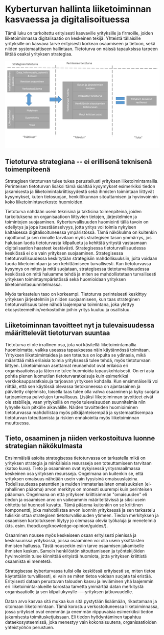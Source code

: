 # Kyberturvan hallinta liiketoiminnan kasvaessa ja digitalisoituessa

Tämä luku on tarkoitettu erityisesti kasvaville yrityksille ja
firmoille, joiden liiketoiminnassa digitalisaatio on keskeinen tekijä.
Yhteistä tällaisille yrityksille on kasvava tarve erityisesti korkean
osaamiseen ja tietoon, sekä niiden systemaattiseen hallintaan.
Tietoturva on näissä tapauksissa tarpeen liittää osaksi yrityksen
strategiaa.

![Kyberturvamalli](./img/malli.png)

## Tietoturva strategiana -- ei erillisenä teknisenä toimenpiteenä

Strategisen tietoturvan tulee tukea perustellusti yrityksen
liiketoimintamallia. Perinteisen tietoturvan lisäksi tämä sisältää
kysymykset esimerkiksi tiedon jakamisesta ja
liiketoimintakriittisyydestä sekä ihmisten toimintaan liittyvät
kysymykset, kuten tietosuojan, henkilökunnan sitouttamisen ja
hyvinvoinnin koko liiketoimintaverkosto huomioiden.

Tietoturva nähdään usein teknisinä ja taktisina toimenpiteinä, joiden
tarkoituksena on organisaatioon liittyvien tietojen, järjestelmien ja
toimintojen suojaaminen. Kyberturvallisuuden huomiointi tällä tavoin on
edellytys ja jopa itsestäänselvyys, jotta yritys voi toimia nykyisen
kaltaisessa digitalisoituneessa ympäristössä. Tämä näkökulma on
kuitenkin rajoittunut ja sen rinnalle tarvitaan myös strategisen tason
ymmärrys, jos halutaan luoda tietoturvasta kilpailuetu ja kehittää
yritystä vastaamaan digitalisaation haasteet kestävästi. Strategisessa
tietoturvallisuudessa keskiössä ei ole vain yrityksen suojaaminen.
Strategisessa tietoturvallisuudessa keskitytään strategisiin
mahdollisuuksiin, joita voidaan tuoda liiketoimintaan ja sen
kehittämiseen turvallisesti. Kun tietoturvassa kysymys on miten ja mitä
suojataan, strategisessa tietoturvallisuudessa keskiössä on mitä
haluamme tehdä ja miten se mahdollistetaan turvallisesti yrityksen
toimintaympäristössä sekä huomioidaan yrityksen
liiketoimintasuunnitelmassa.

Myös tarkastelun taso on korkeampi. Tietoturva perinteisesti keskittyy
yrityksen järjestelmiin ja niiden suojaamiseen, kun taas strateginen
tietoturvallisuus tulee nähdä laajempana toimintana, joka ylettyy
ekosysteemeihin/verkostoihin joihin yritys kuuluu ja osallistuu.

## Liiketoiminnan tavoitteet nyt ja tulevaisuudessa määrittelevät tietoturvan suuntaa

Tietoturva ei ole irrallinen osa, jota voi käsitellä liiketoimintamallia
huomioimatta, vaikka useassa tapauksessa näin käytännössä toimitaan.
Yrityksen liiketoimintaidea ja sen toteutus on lopulta se ydinasia, mikä
määrittää mitä erilaisia toimia yrityksessä tulee tehdä, myös
tietoturvaan liittyen. Liiketoiminnan asettamat reunaehdot ovat
erilaisia eri organisaatioissa ja täten ne tulee huomioida
tapauskohtaisesti. On eri asia pohtia pienen luomutilan
tietoturvaratkaisuja kuin esimerkiksi verkkokaupparatkaisuja tarjoavan
yrityksen kohdalla. Kun ensimmäisellä voi riittää, että sen käytössä
olevassa tietokoneessa on ajantasainen ja päivitetty ohjelmisto,
toisella taas tulee olla vahva osaaminen ja kyky suojata tarjoamiensa
palvelujen turvallisuus. Lisäksi liiketoiminnan tavoitteet eivät ole
stabiileja, vaan yrityksillä on myös tulevaisuuden suunnitelmia niin
lyhyelle kuin pitkälle aikavälille. Näiden tavoitteiden huomioiminen
tietoturvassa mahdollistaa myös pitkäjänteisempää ja systemaattisempaa
tietoturvan toteuttamista ja riskien ennakointia myös liiketoiminnan
muuttuessa.

## Tieto, osaaminen ja niiden verkostoituva luonne strategian näkökulmasta

Ensimmäisiä asioita strategisessa tietoturvassa on tarkastella mikä on
yrityksen strategia ja minkälaisia resursseja sen toteuttamiseen
tarvitaan (katso kuva). Tieto ja osaaminen ovat nykyisessä
yritysmaailmassa keskeinen osa yrityksen resursseja. Ongelmana on
kuitenkin se, että yrityksen omaisuus nähdään usein vain fyysisinä
omaisuuslajeina. Todellisuudessa patenttien ja muiden immateriaalisten
omaisuuksien (ei-rahallinen pääoma) arvon merkitys on monesti suurempi
kuin perinteisen pääoman. Ongelmana on että yrityksen kriittisimmän
"omaisuuden" eli tiedon ja osaamisen arvo on vaikeammin määriteltävissä
ja siksi usein ohitettu tai huonosti kuvattu. Tämä pääoma kuitenkin on
se kriittinen komponentti, joka mahdollistaa arvon luonnin yrityksessä
ja sen tarkastelu tulisikin ottaa strategisen tietoturvallisuuden
ytimeen. Tiedon merkityksen ja osaamisen kartoitukseen löytyy jo
olemassa olevia työkaluja ja menetelmiä (kts. esim.
theodi.org/knowledge-opinion/guides/).

Osaaminen nousee myös keskeiseen osaan erityisesti pienissä ja
keskisuurissa yrityksissä, joissa osaaminen voi olla usein yksittäisten
ihmisten hallussa. Tästä nouseekin esiin tarve osaamisen jakamiselle
ihmisten kesken. Samoin henkilöstön sitouttamiseen ja työntekijöiden
hyvinvointiin tulee kiinnittää erityistä huomiota, jotta yrityksen
kriittistä osaamista ei menetetä.

Strategisessa kyberturvassa tulisi olla keskiössä erityisesti se, miten
tietoa käytettään turvallisesti, ei vain se miten tietoa voidaan suojata
tai eristää. Erityisesti dataan perustuvan talouden kasvu ja leviäminen
yhä laajemmin eri liiketoiminta-alueille korostaa tarvetta ymmärtää
datan merkitystä organisaatiolle ja sen kilpailukyvylle----yrityksen
jatkuvuudelle.

Datan arvo kasvaa sitä mukaa kun sitä pystytään lisäämään, rikastamaan
ja sitomaan liiketoimintaan. Tämä korostuu verkostoituneessa
liiketoiminnassa, jossa yritykset ovat enemmän ja enemmän riippuvaisia
esimerkiksi tiedon jakamisesta toimitusketjuissaan. Eli tiedon
hyödyntäminen tapahtuu dataekosysteemissä, joka menestyy vain
kokonaisuutena, organisaatioiden yhteistyöhön perustuen.

